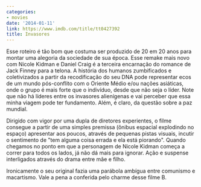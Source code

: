 ```yaml
---
categories:
- movies
date: '2014-01-11'
link: https://www.imdb.com/title/tt0427392
title: Invasores
---
```


Esse roteiro é tão bom que costuma ser produzido de 20 em 20 anos para montar uma alegoria da sociedade de sua época. Esse remake mais novo com Nicole Kidman e Daniel Craig é a terceira encarnação do romance de Jack Finney para a telona. A história dos humanos zumbificados e coletivizados a partir da recodificação do seu DNA pode representar ecos de um mundo pós-conflito com o Oriente Médio e/ou nações asiáticas, onde o grupo é mais forte que o indivíduo, desde que não seja o líder. Note que não há líderes entre os invasores alienígenas e vai perceber que essa minha viagem pode ter fundamento. Além, é claro, da questão sobre a paz mundial.

Dirigido com vigor por uma dupla de diretores experientes, o filme consegue a partir de uma simples premissa (ônibus espacial explodindo no espaço) apresentar aos poucos, através de pequenas pistas visuais, incutir o sentimento de "tem alguma coisa errada e ela está piorando". Quando chegamos no ponto em que a personagem de Nicole Kidman começa a correr para todos os lados, já não dá mais para ignorar. Ação e suspense interligados através do drama entre mãe e filho.

Ironicamente o seu original fazia uma parábola ambígua entre comunismo e macartismo. Vale a pena a conferida pelo charme desse filme B.